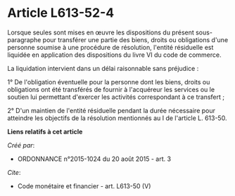 # Article L613-52-4

Lorsque seules sont mises en œuvre les dispositions du présent sous-paragraphe pour transférer une partie des biens, droits
ou obligations d'une personne soumise à une procédure de résolution, l'entité résiduelle est liquidée en application des
dispositions du livre VI du code de commerce. 

La liquidation intervient dans un délai raisonnable sans préjudice : 

1° De l'obligation éventuelle pour la personne dont les biens, droits ou obligations ont été transférés de fournir à
l'acquéreur les services ou le soutien lui permettant d'exercer les activités correspondant à ce transfert ; 

2° D'un maintien de l'entité résiduelle pendant la durée nécessaire pour atteindre les objectifs de la résolution mentionnés
au I de l'article L. 613-50.

**Liens relatifs à cet article**

_Créé par_:

  - ORDONNANCE n°2015-1024 du 20 août 2015 - art. 3

_Cite_:

  - Code monétaire et financier - art. L613-50 (V)
